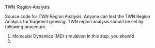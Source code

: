 TWN-Region-Analysis

Source code for TWN Region Analysis. Anyone can test the TWN Region Analysis for fragment growing.
TWN region analysis should be set by following procedure.
1. Molecular Dynamics (MD) simulation
In this step, you showld
2. 
